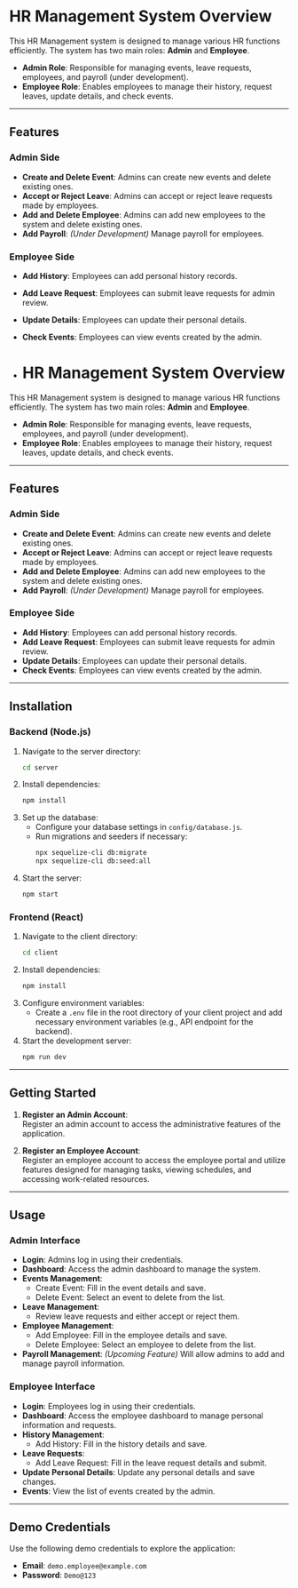# HR Management System Overview

This HR Management system is designed to manage various HR functions efficiently. The system has two main roles: **Admin** and **Employee**.  

- **Admin Role**: Responsible for managing events, leave requests, employees, and payroll (under development).  
- **Employee Role**: Enables employees to manage their history, request leaves, update details, and check events.

---

## Features

### Admin Side  
- **Create and Delete Event**: Admins can create new events and delete existing ones.  
- **Accept or Reject Leave**: Admins can accept or reject leave requests made by employees.  
- **Add and Delete Employee**: Admins can add new employees to the system and delete existing ones.  
- **Add Payroll**: *(Under Development)* Manage payroll for employees.  

### Employee Side  
- **Add History**: Employees can add personal history records.  
- **Add Leave Request**: Employees can submit leave requests for admin review.  
- **Update Details**: Employees can update their personal details.  
- **Check Events**: Employees can view events created by the admin.

- # HR Management System Overview

This HR Management system is designed to manage various HR functions efficiently. The system has two main roles: **Admin** and **Employee**.  

- **Admin Role**: Responsible for managing events, leave requests, employees, and payroll (under development).  
- **Employee Role**: Enables employees to manage their history, request leaves, update details, and check events.

---

## Features

### Admin Side  
- **Create and Delete Event**: Admins can create new events and delete existing ones.  
- **Accept or Reject Leave**: Admins can accept or reject leave requests made by employees.  
- **Add and Delete Employee**: Admins can add new employees to the system and delete existing ones.  
- **Add Payroll**: *(Under Development)* Manage payroll for employees.  

### Employee Side  
- **Add History**: Employees can add personal history records.  
- **Add Leave Request**: Employees can submit leave requests for admin review.  
- **Update Details**: Employees can update their personal details.  
- **Check Events**: Employees can view events created by the admin.  

---

## Installation

### Backend (Node.js)  
1. Navigate to the server directory:  
   ```bash
   cd server
   ```  
2. Install dependencies:  
   ```bash
   npm install
   ```  
3. Set up the database:  
   - Configure your database settings in `config/database.js`.  
   - Run migrations and seeders if necessary:  
     ```bash
     npx sequelize-cli db:migrate  
     npx sequelize-cli db:seed:all
     ```  
4. Start the server:  
   ```bash
   npm start
   ```  

### Frontend (React)  
1. Navigate to the client directory:  
   ```bash
   cd client
   ```  
2. Install dependencies:  
   ```bash
   npm install
   ```  
3. Configure environment variables:  
   - Create a `.env` file in the root directory of your client project and add necessary environment variables (e.g., API endpoint for the backend).  
4. Start the development server:  
   ```bash
   npm run dev
   ```  

---

## Getting Started

1. **Register an Admin Account**:  
   Register an admin account to access the administrative features of the application.  

2. **Register an Employee Account**:  
   Register an employee account to access the employee portal and utilize features designed for managing tasks, viewing schedules, and accessing work-related resources.  

---

## Usage

### Admin Interface  
- **Login**: Admins log in using their credentials.  
- **Dashboard**: Access the admin dashboard to manage the system.  
- **Events Management**:  
  - Create Event: Fill in the event details and save.  
  - Delete Event: Select an event to delete from the list.  
- **Leave Management**:  
  - Review leave requests and either accept or reject them.  
- **Employee Management**:  
  - Add Employee: Fill in the employee details and save.  
  - Delete Employee: Select an employee to delete from the list.  
- **Payroll Management**: *(Upcoming Feature)* Will allow admins to add and manage payroll information.  

### Employee Interface  
- **Login**: Employees log in using their credentials.  
- **Dashboard**: Access the employee dashboard to manage personal information and requests.  
- **History Management**:  
  - Add History: Fill in the history details and save.  
- **Leave Requests**:  
  - Add Leave Request: Fill in the leave request details and submit.  
- **Update Personal Details**: Update any personal details and save changes.  
- **Events**: View the list of events created by the admin.  

---

## Demo Credentials

Use the following demo credentials to explore the application:  

- **Email**: `demo.employee@example.com`  
- **Password**: `Demo@123`


